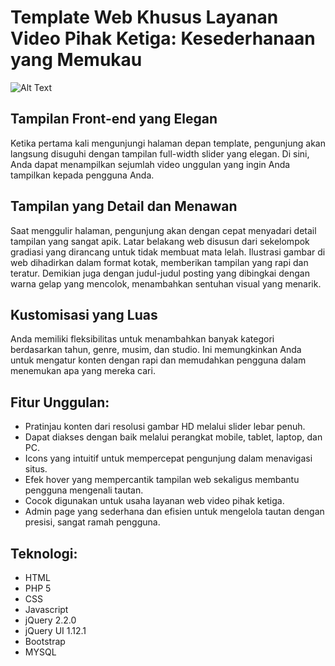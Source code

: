 # Template Web Khusus Layanan Video Pihak Ketiga: Kesederhanaan yang Memukau

![Alt Text](https://yusup-maulana.github.io/IMG/websiteanime/webanime2.webp)

## Tampilan Front-end yang Elegan

Ketika pertama kali mengunjungi halaman depan template, pengunjung akan langsung disuguhi dengan tampilan full-width slider yang elegan. Di sini, Anda dapat menampilkan sejumlah video unggulan yang ingin Anda tampilkan kepada pengguna Anda.

## Tampilan yang Detail dan Menawan

Saat menggulir halaman, pengunjung akan dengan cepat menyadari detail tampilan yang sangat apik. Latar belakang web disusun dari sekelompok gradiasi yang dirancang untuk tidak membuat mata lelah. Ilustrasi gambar di web dihadirkan dalam format kotak, memberikan tampilan yang rapi dan teratur. Demikian juga dengan judul-judul posting yang dibingkai dengan warna gelap yang mencolok, menambahkan sentuhan visual yang menarik.

## Kustomisasi yang Luas

Anda memiliki fleksibilitas untuk menambahkan banyak kategori berdasarkan tahun, genre, musim, dan studio. Ini memungkinkan Anda untuk mengatur konten dengan rapi dan memudahkan pengguna dalam menemukan apa yang mereka cari.

## Fitur Unggulan:

- Pratinjau konten dari resolusi gambar HD melalui slider lebar penuh.
- Dapat diakses dengan baik melalui perangkat mobile, tablet, laptop, dan PC.
- Icons yang intuitif untuk mempercepat pengunjung dalam menavigasi situs.
- Efek hover yang mempercantik tampilan web sekaligus membantu pengguna mengenali tautan.
- Cocok digunakan untuk usaha layanan web video pihak ketiga.
- Admin page yang sederhana dan efisien untuk mengelola tautan dengan presisi, sangat ramah pengguna.

## Teknologi:

- HTML
- PHP 5
- CSS
- Javascript
- jQuery 2.2.0
- jQuery UI 1.12.1
- Bootstrap
- MYSQL
